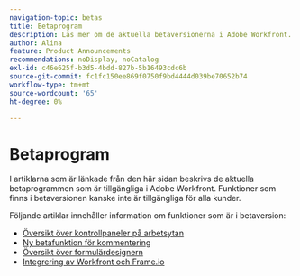 ```yaml
---
navigation-topic: betas
title: Betaprogram
description: Läs mer om de aktuella betaversionerna i Adobe Workfront.
author: Alina
feature: Product Announcements
recommendations: noDisplay, noCatalog
exl-id: c46e625f-b3d5-4bdd-827b-5b16493cdc6b
source-git-commit: fc1fc150ee869f0750f9bd4444d039be70652b74
workflow-type: tm+mt
source-wordcount: '65'
ht-degree: 0%

---
```


# Betaprogram

I artiklarna som är länkade från den här sidan beskrivs de aktuella betaprogrammen som är tillgängliga i Adobe Workfront. Funktioner som finns i betaversionen kanske inte är tillgängliga för alla kunder.

Följande artiklar innehåller information om funktioner som är i betaversion:

* [Översikt över kontrollpaneler på arbetsytan](/help/quicksilver/reports-and-dashboards/dashboards/creating-and-managing-dashboards/canvas-dashboards-overview.md)
* [Ny betafunktion för kommentering](../betas/new-commenting-experience-beta/new-commenting-beta-experience-information.md)
* [Översikt över formulärdesignern](../../administration-and-setup/customize-workfront/create-manage-custom-forms/form-designer/form-designer-overview.md)
* [Integrering av Workfront och Frame.io](/help/quicksilver/review-and-approve-work/Documents/wf-frame-alpha.md)


<!--

drafted for later when we start releasing features for the commenting experience. When we can launch the beta article for new commenting experience, replace what you have here with this: 
 
The features described in this page are currently available as part of beta programs. Features that are available in beta might not be available to all customers. 


## New commenting exprience Beta

* [New commenting experience](../betas/new-commenting-experience-beta/unified-commenting-experience.md)
* [New commenting experience beta release activity](../betas/new-commenting-experience-beta/new-commenting-beta-experience-information.md)

## New form designer Beta

* [Form designer overview](../../administration-and-setup/customize-workfront/create-manage-custom-forms/form-designer/form-designer-overview.md)

-->
